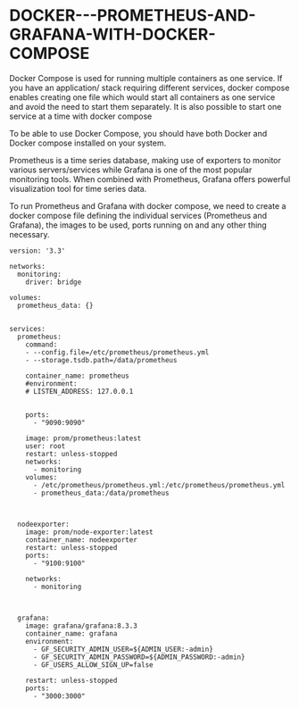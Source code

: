 # DOCKER---PROMETHEUS-AND-GRAFANA-WITH-DOCKER-COMPOSE

Docker Compose is used for running multiple containers as one service. If you have an application/ stack requiring different services, docker compose enables creating one file which would start all containers as one service and avoid the need to start them separately. It is also possible to start one service at a time with docker compose

To be able to use Docker Compose, you should have both Docker and Docker compose installed on your system.

Prometheus is a time series database, making use of exporters to monitor various servers/services while Grafana is one of the most popular monitoring tools. When combined with Prometheus, Grafana offers powerful visualization tool for time series data.

To run Prometheus and Grafana with docker compose, we need to create a docker compose file defining the individual services (Prometheus and Grafana), the images to be used, ports running on and any other thing necessary.

```
version: '3.3'

networks:
  monitoring:
    driver: bridge

volumes:
  prometheus_data: {}


services:
  prometheus:
    command:  
    - --config.file=/etc/prometheus/prometheus.yml
    - --storage.tsdb.path=/data/prometheus
    
    container_name: prometheus
    #environment:
    # LISTEN_ADDRESS: 127.0.0.1
    
    
    ports:
      - "9090:9090"        

    image: prom/prometheus:latest
    user: root
    restart: unless-stopped
    networks: 
      - monitoring
    volumes:
      - /etc/prometheus/prometheus.yml:/etc/prometheus/prometheus.yml
      - prometheus_data:/data/prometheus        



  nodeexporter:
    image: prom/node-exporter:latest
    container_name: nodeexporter
    restart: unless-stopped
    ports:
      - "9100:9100"

    networks:
      - monitoring    



  grafana:
    image: grafana/grafana:8.3.3
    container_name: grafana 
    environment:
      - GF_SECURITY_ADMIN_USER=${ADMIN_USER:-admin}
      - GF_SECURITY_ADMIN_PASSWORD=${ADMIN_PASSWORD:-admin}
      - GF_USERS_ALLOW_SIGN_UP=false

    restart: unless-stopped
    ports:
      - "3000:3000" 
      
 ```
 
 
     
